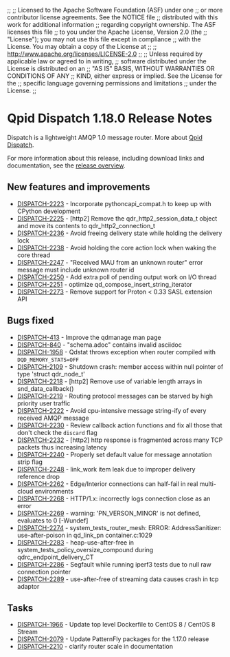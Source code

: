 ;;
;; Licensed to the Apache Software Foundation (ASF) under one
;; or more contributor license agreements.  See the NOTICE file
;; distributed with this work for additional information
;; regarding copyright ownership.  The ASF licenses this file
;; to you under the Apache License, Version 2.0 (the
;; "License"); you may not use this file except in compliance
;; with the License.  You may obtain a copy of the License at
;; 
;;   http://www.apache.org/licenses/LICENSE-2.0
;; 
;; Unless required by applicable law or agreed to in writing,
;; software distributed under the License is distributed on an
;; "AS IS" BASIS, WITHOUT WARRANTIES OR CONDITIONS OF ANY
;; KIND, either express or implied.  See the License for the
;; specific language governing permissions and limitations
;; under the License.
;;

# Qpid Dispatch 1.18.0 Release Notes

Dispatch is a lightweight AMQP 1.0 message router. More about
[Qpid
Dispatch]({{site_url}}/components/dispatch-router/index.html).

For more information about this release, including download links and
documentation, see the [release overview](index.html).


## New features and improvements

 - [DISPATCH-2223](https://issues.apache.org/jira/browse/DISPATCH-2223) - Incorporate pythoncapi_compat.h to keep up with CPython development
 - [DISPATCH-2225](https://issues.apache.org/jira/browse/DISPATCH-2225) - [http2] Remove the qdr_http2_session_data_t object and move its contents to qdr_http2_connection_t
 - [DISPATCH-2236](https://issues.apache.org/jira/browse/DISPATCH-2236) - Avoid freeing delivery state while holding the delivery lock
 - [DISPATCH-2238](https://issues.apache.org/jira/browse/DISPATCH-2238) - Avoid holding the core action lock when waking the core thread
 - [DISPATCH-2247](https://issues.apache.org/jira/browse/DISPATCH-2247) - "Received MAU from an unknown router" error message must include unknown router id
 - [DISPATCH-2250](https://issues.apache.org/jira/browse/DISPATCH-2250) - Add extra poll of pending output work on I/O thread
 - [DISPATCH-2251](https://issues.apache.org/jira/browse/DISPATCH-2251) - optimize qd_compose_insert_string_iterator
 - [DISPATCH-2273](https://issues.apache.org/jira/browse/DISPATCH-2273) - Remove support for Proton &lt; 0.33 SASL extension API

## Bugs fixed

 - [DISPATCH-413](https://issues.apache.org/jira/browse/DISPATCH-413) - Improve the qdmanage man page
 - [DISPATCH-840](https://issues.apache.org/jira/browse/DISPATCH-840) - "schema.adoc" contains invalid asciidoc
 - [DISPATCH-1958](https://issues.apache.org/jira/browse/DISPATCH-1958) - Qdstat throws exception when router compiled with `DQD_MEMORY_STATS=OFF`
 - [DISPATCH-2109](https://issues.apache.org/jira/browse/DISPATCH-2109) - Shutdown crash: member access within null pointer of type 'struct qdr_node_t'
 - [DISPATCH-2218](https://issues.apache.org/jira/browse/DISPATCH-2218) - [http2] Remove use of variable length arrays in snd_data_callback()
 - [DISPATCH-2219](https://issues.apache.org/jira/browse/DISPATCH-2219) - Routing protocol messages can be starved by high priority user traffic
 - [DISPATCH-2222](https://issues.apache.org/jira/browse/DISPATCH-2222) - Avoid cpu-intensive message string-ify of every received AMQP message
 - [DISPATCH-2230](https://issues.apache.org/jira/browse/DISPATCH-2230) - Review callback action functions and fix all those that don't check the `discard` flag
 - [DISPATCH-2232](https://issues.apache.org/jira/browse/DISPATCH-2232) - [http2] http response is fragmented across many TCP packets thus increasing latency
 - [DISPATCH-2240](https://issues.apache.org/jira/browse/DISPATCH-2240) - Properly set default value for message annotation strip flag
 - [DISPATCH-2248](https://issues.apache.org/jira/browse/DISPATCH-2248) - link_work item leak due to improper delivery reference drop
 - [DISPATCH-2262](https://issues.apache.org/jira/browse/DISPATCH-2262) - Edge/Interior connections can half-fail in real multi-cloud environments
 - [DISPATCH-2268](https://issues.apache.org/jira/browse/DISPATCH-2268) - HTTP/1.x: incorrectly logs connection close as an error
 - [DISPATCH-2269](https://issues.apache.org/jira/browse/DISPATCH-2269) - warning: 'PN_VERSON_MINOR' is not defined, evaluates to 0 [-Wundef]
 - [DISPATCH-2274](https://issues.apache.org/jira/browse/DISPATCH-2274) - system_tests_router_mesh: ERROR: AddressSanitizer: use-after-poison in qd_link_pn container.c:1029
 - [DISPATCH-2283](https://issues.apache.org/jira/browse/DISPATCH-2283) - heap-use-after-free in system_tests_policy_oversize_compound during qdrc_endpoint_delivery_CT
 - [DISPATCH-2286](https://issues.apache.org/jira/browse/DISPATCH-2286) - Segfault while running iperf3 tests due to null raw connection pointer
 - [DISPATCH-2289](https://issues.apache.org/jira/browse/DISPATCH-2289) - use-after-free of streaming data causes crash in tcp adaptor

## Tasks

 - [DISPATCH-1966](https://issues.apache.org/jira/browse/DISPATCH-1966) - Update top level Dockerfile to CentOS 8 / CentOS 8 Stream
 - [DISPATCH-2079](https://issues.apache.org/jira/browse/DISPATCH-2079) - Update PatternFly packages for the 1.17.0 release
 - [DISPATCH-2210](https://issues.apache.org/jira/browse/DISPATCH-2210) - clarify router scale in documentation